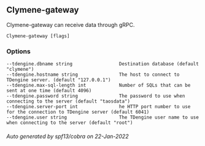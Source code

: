 ## Clymene-gateway

Clymene-gateway can receive data through gRPC.

```
Clymene-gateway [flags]
```

### Options

```
--tdengine.dbname string                 Destination database (default "clymene")
--tdengine.hostname string               The host to connect to TDengine server. (default "127.0.0.1")
--tdengine.max-sql-length int            Number of SQLs that can be sent at one time (default 4096)
--tdengine.password string               The password to use when connecting to the server (default "taosdata")
--tdengine.server-port int               he HTTP port number to use for the connection to TDengine server (default 6041)
--tdengine.user string                   The TDengine user name to use when connecting to the server (default "root")
```

###### Auto generated by spf13/cobra on 22-Jan-2022
